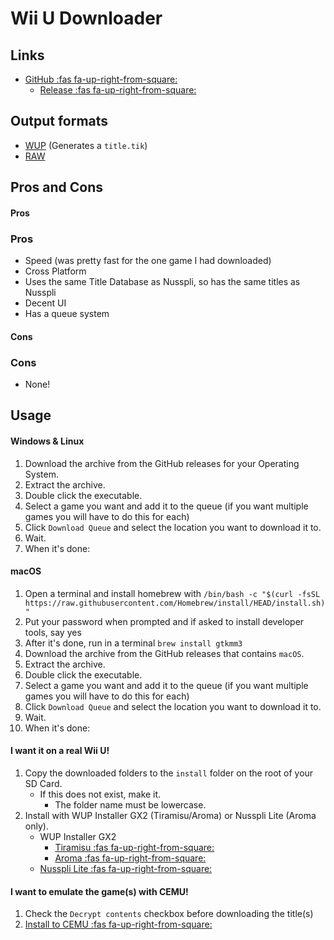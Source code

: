 # Wii U Downloader

## Links
* [GitHub :fas fa-up-right-from-square:](https://github.com/Xpl0itU/WiiUDownloader)
	* [Release :fas fa-up-right-from-square:](https://github.com/Xpl0itU/WiiUDownloader/releases)

## Output formats
* [WUP](/WiiU/Formats/WUP) (Generates a `title.tik`)
* [RAW](/WiiU/Formats/RAW)

## Pros and Cons
 
<!-- tabs:start -->

#### **Pros**

### Pros

* Speed (was pretty fast for the one game I had downloaded)
* Cross Platform
* Uses the same Title Database as Nusspli, so has the same titles as Nusspli
* Decent UI
* Has a queue system

#### **Cons**

### Cons

* None!

<!-- tabs:end -->

## Usage

<!-- tabs:start -->

#### **Windows & Linux**

1. Download the archive from the GitHub releases for your Operating System.
1. Extract the archive.
1. Double click the executable.
1. Select a game you want and add it to the queue (if you want multiple games you will have to do this for each)
1. Click `Download Queue` and select the location you want to download it to.
1. Wait.
1. When it's done:

#### **macOS**
1. Open a terminal and install homebrew with `/bin/bash -c "$(curl -fsSL https://raw.githubusercontent.com/Homebrew/install/HEAD/install.sh)"`
1. Put your password when prompted and if asked to install developer tools, say yes
1. After it's done, run in a terminal `brew install gtkmm3`
1. Download the archive from the GitHub releases that contains `macOS`.
1. Extract the archive.
1. Double click the executable.
1. Select a game you want and add it to the queue (if you want multiple games you will have to do this for each)
1. Click `Download Queue` and select the location you want to download it to.
1. Wait.
1. When it's done:

<!-- tabs:end -->

<!-- tabs:start -->

#### **I want it on a real Wii U!**

1. Copy the downloaded folders to the `install` folder on the root of your SD Card.
	* If this does not exist, make it.
		* The folder name must be lowercase.
1. Install with WUP Installer GX2 (Tiramisu/Aroma) or Nusspli Lite (Aroma only).
	* WUP Installer GX2
		* [Tiramisu :fas fa-up-right-from-square:](https://wiiu.cdn.fortheusers.org/zips/wup_installer_gx2.zip)
		* [Aroma :fas fa-up-right-from-square:](https://wiiu.cdn.fortheusers.org/zips/wup_installer_gx2_wuhb.zip)
	* [Nusspli Lite :fas fa-up-right-from-square:](https://wiiu.cdn.fortheusers.org/zips/NUSspli-Lite.zip)

#### **I want to emulate the game(s) with CEMU!**

1. Check the `Decrypt contents` checkbox before downloading the title(s)
1. [Install to CEMU :fas fa-up-right-from-square:](https://cemu.cfw.guide/installing-games.html?tab=installing-dumps)

<!-- tabs:end -->
